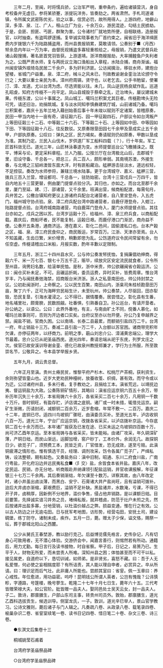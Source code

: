 <!-- { "loadSidebar": true } -->
　　三年二月，至闽，时将懦兵骄，公治军严明，重申条约，遍给诸镇营汛，身自考校备弁无虚日。参将某骄蹇，浙提玩洋务，皆奏劾之。两省肃然。手札司道诸镇，令所属文武密陈优劣，验之以事，信赏必罚，故所用得人。上游四府，地僻山深，多漳、泉、江、广人，租山立厂为业，十余万众，游民混迹，勾结土民掳劫。于是，会匪、担匪、丐匪，群聚为害。公令诸村厂就地势所便，自相联络，造册报官，以时抽查。有盗鸣锣逐捕。复举诚实晓事者为厂首约束之。闽省旧于海洋缉匪费内岁拨银六千为陆路捕盗用，而州县畏报销累，莫敢请领。公奏别于■〈月西〉帑余息内年以一万为率，由督抚视捕盗多寡轻重核给之，毋报销，乃遣文武督兵赴诸山榖搜捕，著名匪首党羽皆获。上游遂靖。浙洋商艘报劫，大率捕鳇鱼户失利者为之。公既严责水师，复与两抚议立海口渔船出入章程，水陆合捕，商舟渐谧。福州闽安镇外琅琦岛民居二千余户，多为奸利济匪。公访闻擒治，移驻水师，建炮台望楼，省城门户益重。泉、漳二府，械斗之风未已，刊故教谕谢金銮治法论颁守令行之；大要以重士亲民为本。漳州府周镐，贤守也，以老乞去。公手书勉留，使署汀、漳、龙道。尤以台湾为虑。尽选贤能以往。未几，凤山逆民杨良斌作乱。巡道孔昭虔，知府方传穟不一月平定。凤山县城毁于蔡牵之乱，迁治埤头，屡议建城未果。传穟东渡，公以十事属之。凤山城工、噶玛兰积案尤其巨者。传穟勘埤头无险可凭，请还旧治，劝捐筑城。复与淡水同知李慎彝建筑厅城，山前诸城乃备。噶玛兰积案者，嘉庆十五年兰地入藉创始善后事十年未竣以赋则不定诸案，皆稽原奏，民田一甲当内地十一亩有奇，请征榖六石、园一甲征榖四石，户部议令如台湾叛产上等田征榖三十二石、中等榖二十六石、下等榖二十石、上等园如中田、中等园如下田、下等园征榖十八石，往反数驳。又原奏限垦田园七千余甲及垦成实止五千余甲，户部执原奏。公叹曰：弹丸之区，民力竭矣。奏请赋则仍如原奏，甲数以垦成为准。其制乃定。兰民入山伐木，岁供道厂军工船料四载（？），行十年矣。军工匠首科敛无已。道光三年，山匠林泳春遂为变。水师提督巡台公飞檄捕诛之。既平，博采与论，更定采料章程。兰人乃服。公按兰厅在台湾极北山后，去郡城千里，旧设守备、千总各一，把总三，兵二百人，颇形单弱。其南境苏澳，外接生番，与北境之三貂岭澳皆东面大洋，时有匪船藏泊。艋舺游击驻淡水，道远权轻，不足控驭。奏改为水师参将，兼辖兰境水陆事。更于台湾城守、嘉义、艋舺三营，拨兵三百入兰营，增设都司、千总各一，驻防始密。台湾十三营戍兵一万四千，皆自内地五十三营更替，例由厦门提督点验分汛。其归也，亦如之。而台北至郡千余里，厦门至延、建、汀、邵诸营，又千余里。班满出营，候商船配渡，每需旬月，兵弁苦之。公檄台镇知府更议上游诸府兵配台北诸营者，自八里坌登舟，入五虎门，福州城守协点验。泉、漳二府兵配台湾中路诸营者，自鹿仔港登舟，入蚶江，陆路提督点验。台湾府城南路诸营，均自鹿耳门登舟入，厦门水师提督点验。其往台亦如之。戍兵之困以苏。台湾岁运榖十万，给福州、漳、泉三府兵食，以商船配载。嘉庆后，商船坏者，民不能复制，运榖日艰。而鹿仔港口门渐淤，商舟益不便。公奏开五条港，通商济运。港在嘉义、彰化二邑间，固偷渡私口也。台本产榖之区，福、泉、漳三府民食仰之，商民贩运，岁常百万。江浙、天津亦至焉。台人不知盖藏，生齿日繁，米价增贵，稍歉即思为乱。公饬道府议令民间常留有余，勿任空虚。传穟请稽出口米船，月报实数，酌年丰歉以定限制。

　　三年五月，浙江二十四州县水灾，公与帅公奏发帑抚恤，复捐廉倡劝绅商，得榖六千、米一万七百、银七十万五千正，赈毕，续放灾区安定流民就食者，公令所至州县，询男妇名数，给滚单抚恤。是秋，浙中米贵，帅公欲碾闽省仓榖运济。公曰：闽仓买补未足，不可。且碾运折耗，委员运费，异时买补，皆费周章。惟台湾岁丰，乃与闽抚奏弛海禁，招商贩台米济浙。浙人之私垦南田也，帅公持封禁之议。公初赴闽浙时，上命察之。公以民生百繁，南田山内，浙臬司朱桂桢勘垦田万亩，聚丁六千，正可为海畔穷民裕生计，未至杭州，帅公奏禁，人尽驱回，田亦犁毁，恐民复垦，引海水灌浸之。公不得已，据情覆奏。居尝惜之。彰化县有生番，地名埔里社，颇膏腴，民数觊觎。社番惧，引熟番自卫。孙公巡台，有请开垦者。孙公纳之，以语公。公曰：此界外番地，有主，与南由旷土不同，傥番人慕化，如噶玛兰故事则可，否则为开边者口实矣。台府议至亦以勿开便。孙公乃复申越界之禁。闽盐不销，官商久困。公以南靖、长泰二县最累，而额销引盐四万二千。台湾一府，年止销盐十三万。奏减二县引盐一万二千，入台额以苏官困。诸商带完积年欠课，亦停征两年，以纾商力。前明之季，蕺山刘忠介公、漳浦黄忠端公，理学大节最着。忠介公已从祀圣庙西庑。道光四年，奏请忠端从祀于东庑，列罗文庄之次。侯官已故安溪训导谢金銮、德化已故泉州教授郑兼才，学行为士所服，所至敦崇名节，公敬异之。令本县学举报乡贤。

　　五年九月，调云贵总督。

　　六年正月至滇。贵州土瘠民贫，惟黎平府产杉木、松桃厅产茶桐，获利资生，余则弥望皆童山也。近岁大吏劝民种橦树，放蚕收茧、织绸，甚有效。而守令或以为迂。公过诸府州县，多未行者。复手教劝之，且捐给工本。滇省荒远，以靖抚边夷、督运铜盐为大政。公奏陈铜矿情形，其略曰：滇省应运京铜六百五十余万，带补历年沉失三十余万，本省局铸六十余万，各省采买二百七十余万，凡用铜一千数十万斤。昔时铜旺，有盈存贮，泸店谓之底铜。诸厂或一时未措，辄借兑运京。嗣矿生渐微，历请封闭，减额铜二百余万，近岁愈缩，年常不敷一、二百万。嘉庆二十二年，底铜已尽。适四川鸟坡铜厂骤旺，由滇委员买补。至道光五年，泸店收铜八百一万。道光三年，宁台厂应运京铜，改拨各省采买，以泸店拨补京运。今存底铜二百七十余万而已。本年诸厂报获及已发在途、已买未运之鸟坡铜四百数十万，尚可济乙酉年京运。至本省局铸与各省采买，皆未能裕。由诸厂攻采，年久硐深矿薄，产铜日绌，而炭山渐远，运脚加增，窑户砂丁，工本价外，余润无几。故探铜日少。欲觅子厂，须预费工本，民皆乏资，厂官借发，恐无成效，遂至亏赔。此滇铜疲滞之情形也。惟有慎选干员，经理、调剂攻采，饬令各属广觅子厂，严缉私铸，设法整顿，期有起色。又奏盐务曰：滇中旧制，昭通、东川二府食川盐，广南行粤盐，开化府沿边井远民夷私食■〈阝交〉盐，余皆食本省井盐。嘉庆八年，改定民运、民销，亦无分地，听商贩赴井纳课领引配盐运销，井官收课报解，年征课银三十七万二千余两。其后奏销渐绌，年欠课至十数万。详察其故，由八年改定时，诸小井虽出卤淡薄，而黑白、安宁、石膏诸大井产盐尚旺，且有溢销可拨补。迨后大井卤亦渐缩，薪艰费巨，溢销不足补缺。黑盐诸井，水数淹，亏课，不得已开子井，卤稍厚，因新例不分地界，滥价争售，侵占他井销路，是以课额日绌。目前要策，先择诚实谙习井务之员，堵缉私贩，就井稽卤，防范于灶户未煎之先，然后按诸井出盐多寡，分地营销，以杜滥价越占之弊。损益变通，惟在行之有效。公以古人防边之计无逾屯田。日与抚军考地图，访形势，经营屯田，安抚土司，建设碉堡，练丁防守。诸制未成，疾作。五月一日，薨。赠太子少保，谥文恪，赐祭一坛，葬于郡城北阳山之西麓。

　　公少从舅氏王春埜游，教以励行克己。后益博览儒先格言，史传杂记，凡有切身心可致用者，无不潜心体验。交游侪会中，闻嘉言善行，则惕然若有所动。通籍后，用力尤勤。每日言行及读书接物，时自省察。甲子后，日记之，易篑乃已。生平于人，财物无所爱，而未尝责人所难。深知州县之困；体恤甚至而不可干以私。接见属吏，自道府以下，恳切训诫，如师弟。是非贤劣，喜怒不藏。曰：吾于人无私爱憎，何必使之妄相揣度耶？有所诘责，其人能以理自申者，必赏异之。卒从所请。曰：理识足而后气壮。此非庸人所能也。尝颜其室曰：省諐。佩一玉章曰：养心戒性。年位愈进，用功益密。呜呼！昆明钱公所谓人英者，公岂有愧哉？公讳慎畛，字遵路，号篴楼，晚号蓼生。乾隆二十七年十月七日生，薨年六十五。三代考皆赠荣禄大夫，如公官阶。妣皆赠一品夫人。娶同邑处士吴天云女，封一品夫人。子二。敦诗，郡廪膳生，户部山东司主事，转贵州司员外。敦贻，郡廪膳生，道光乙酉科选拔贡生，候选训导。侧室龙氏，一子。敦训，道光辛巳举人，景山官学教习。公诗文雅则，薨后诸子与门人辑之。凡奏疏八卷、从政录八卷、载笔录四卷、榆巢杂识二卷、省諐室续笔一卷、读书日记四卷、惜日笔二十卷、杂文三卷、诗三卷。

　　●东溟文后集卷十三

　　桐城姚莹石甫着

　　台湾府学圣庙祭品碑

　　○台湾府学圣庙祭品碑

